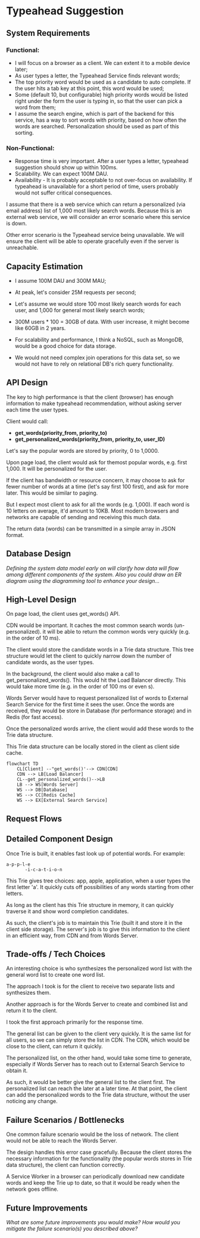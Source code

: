 # Typeahead Suggestion

## System Requirements
### Functional:

* I will focus on a browser as a client. We can extent it to a mobile device later;
* As user types a letter, the Typeahead Service finds relevant words;
* The top priority word would be used as a candidate to auto complete. If the user hits a tab key at this point, this word would be used;
* Some (default 10, but configurable) high priority words would be listed right under the form the user is typing in, so that the user can pick a word from them;
* I assume the search engine, which is part of the backend for this service, has a way to sort words with priority, based on how often the words are searched. Personalization should be used as part of this sorting.

### Non-Functional:
* Response time is very important. After a user types a letter, typeahead suggestion should show up within 100ms. 
* Scalability. We can expect 100M DAU.
* Availability - It is probably acceptable to not over-focus on availability. If typeahead is unavailable for a short period of time, users probably would not suffer critical consequences.

I assume that there is a web service which can return a personalized (via email address) list of 1,000 most likely search words. Because this is an external web service, we will consider an error scenario where this service is down.

Other error scenario is the Typeahead service being unavailable. We will ensure the client will be able to operate gracefully even if the server is unreachable. 

## Capacity Estimation
* I assume 100M DAU and 300M MAU;
* At peak, let's consider 25M requests per second;
* Let's assume we would store 100 most likely search words for each user, and 1,000 for general most likely search words;

* 300M users * 100 = 30GB of data. With user increase, it might become like 60GB in 2 years.

* For scalability and performance, I think a NoSQL, such as MongoDB, would be a good choice for data storage.
* We would not need complex join operations for this data set, so we would not have to rely on relational DB's rich query functionality.

## API Design
The key to high performance is that the client (browser) has enough information to make typeahead recommendation, without asking server each time the user types.

Client would call:

* **get_words(priority_from, priority_to)**
* **get_personalized_words(priority_from, priority_to, user_ID)**

Let's say the popular words are stored by priority, 0 to 1,0000. 

Upon page load, the client would ask for themost popular words, e.g. first 1,000. It will be personalized for the user.

If the client has bandwidth or resource concern, it may choose to ask for fewer number of words at a time (let's say first 100 first), and ask for more later. This would be similar to paging. 

But I expect most client to ask for all the words (e.g. 1,000). If each word is 10 letters on average, it'd amount to 10KB. Most modern browsers and networks are capable of sending and receiving this much data. 

The return data (words) can be transmitted in a simple array in JSON format.

## Database Design
*Defining the system data model early on will clarify how data will flow among different components of the system. Also you could draw an ER diagram using the diagramming tool to enhance your design...*

## High-Level Design

On page load, the client uses get_words() API.

CDN would be important. It caches the most common search words (un-personalized). it will be able to return the common words very quickly (e.g. in the order of 10 ms).

The client would store the candidate words in a Trie data structure. This tree structure would let the client to quickly narrow down the number of candidate words, as the user types.

In the background, the client would also make a call to get_personalized_words(). This would hit the Load Balancer directly. This would take more time (e.g. in the order of 100 ms or even s). 

Words Server would have to request personalized list of words to External Search Service for the first time it sees the user. Once the words are received, they would be store in Database (for performance storage) and in Redis (for fast access).

Once the personalized words arrive, the client would add these words to the Trie data structure.

This Trie data structure can be locally stored in the client as client side cache. 

```mermaid
flowchart TD
    CL[Client] --"get_words()'--> CDN[CDN]
    CDN --> LB[Load Balancer]
    CL--get_personalized_words()-->LB
    LB --> WS[Words Server]
    WS --> DB[Database]
    WS --> CC[Redis Cache]
    WS --> EX[External Search Service]
```

## Request Flows

## Detailed Component Design

Once Trie is built, it enables fast look up of potential words. For example: 

```
a-p-p-l-e
       -i-c-a-t-i-o-n
```

This Trie gives tree choices: app, apple, application, when a user types the first letter 'a'. It quickly cuts off possibilities of any words starting from other letters.

As long as the client has this Trie structure in memory, it can quickly traverse it and show word completion candidates.

As such, the client's job is to maintain this Trie (built it and store it in the client side storage). The server's job is to give this information to the client in an efficient way, from CDN and from Words Server.

## Trade-offs / Tech Choices

An interesting choice is who synthesizes the personalized word list with the general word list to create one word list.

The approach I took is for the client to receive two separate lists and synthesizes them.

Another approach is for the Words Server to create and combined list and return it to the client.

I took the first approach primarily for the response time. 

The general list can be given to the client very quickly. It is the same list for all users, so we can simply store the list in CDN. The CDN, which would be close to the client, can return it quickly. 

The personalized list, on the other hand, would take some time to generate, especially if Words Server has to reach out to External Search Service to obtain it.

As such, it would be better give the general list to the client first. The personalized list can reach the later at a later time. At that point, the client can add the personalized words to the Trie data structure, without the user noticing any change. 

## Failure Scenarios / Bottlenecks

One common failure scenario would be the loss of network. The client would not be able to reach the Words Server. 

The design handles this error case gracefully. Because the client stores the necessary information for the functionality (the popular words stores in Trie data structure), the client can function correctly.

A Service Worker in a browser can periodically download new candidate words and keep the Trie up to date, so that it would be ready when the network goes offline.

## Future Improvements
*What are some future improvements you would make? How would you mitigate the failure scenario(s) you described above?*
